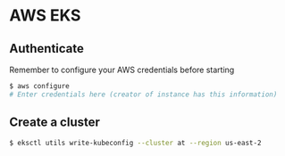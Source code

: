 # AWS EKS
## Authenticate
Remember to configure your AWS credentials before starting
```bash
$ aws configure
# Enter credentials here (creator of instance has this information)
```
## Create a cluster
```bash
$ eksctl utils write-kubeconfig --cluster at --region us-east-2
```  